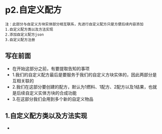 # p2.自定义配方

    注：此部分与自定义方块实体部分相互联系，先进行自定义配方只是方便后续内容添加
    1.自定义配方类以及方法实现
    2.添加自定义配方json
    3.自定义配方注册

## 写在前面
- 在开始这部分之前，有要提取告知的事项
- 1.我们的自定义配方最后是要服务于我们的自定义方块实体的，因此两部分是互相关联的
- 2.我们在这部分要创建的配方，默认为1燃料、1配方、2配方以及1结果，也就是后续自定义实体方块的合成功能
- 3.在这部分我们会用到多个新的自定义物品


## 1.自定义配方类以及方法实现
- 